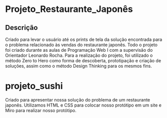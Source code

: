 # Projeto_Restaurante_Japonês

## Descrição  
Criado para levar o usuário até os prints de tela da solução encontrada para o problema relacionado às vendas do restaurante japonês. Todo o projeto foi criado durante as aulas de Programação Web I com a supervisão do Orientador Leonardo Rocha. Para a realização do projeto, foi utilizado o método Zero to Hero como forma de descoberta, prototipação e criação de soluções, assim como o método Design Thinking para os mesmos fins.

# projeto_sushi
Criado para apresentar nossa solução do problema de um restaurante japonês. Utilizamos HTML e CSS para colocar nosso protótipo em um site e Miro para realizar nosso protótipo.

